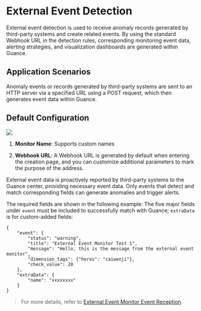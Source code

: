 # External Event Detection

External event detection is used to receive anomaly records generated by third-party systems and create related events. By using the standard Webhook URL in the detection rules, corresponding monitoring event data, alerting strategies, and visualization dashboards are generated within Guance.

## Application Scenarios

Anomaly events or records generated by third-party systems are sent to an HTTP server via a specified URL using a POST request, which then generates event data within Guance.

## Default Configuration


![](../img/third-party.png)


1. **Monitor Name**: Supports custom names

2. **Webhook URL**: A Webhook URL is generated by default when entering the creation page, and you can customize additional parameters to mark the purpose of the address.

External event data is proactively reported by third-party systems to the Guance center, providing necessary event data. Only events that detect and match corresponding fields can generate anomalies and trigger alerts.

The required fields are shown in the following example: The five major fields under `event` must be included to successfully match with Guance; `extraData` is for custom-added fields:

```
{
    "event": {
        "status": "warning",
        "title": "External Event Monitor Test 1",
        "message": "Hello, this is the message from the external event monitor",
        "dimension_tags": {"heros": "caiwenji"},
        "check_value": 20
    },
    "extraData": {
        "name": "xxxxxxxx"
    }
}
```

> For more details, refer to [External Event Monitor Event Reception](../../open-api/checker/receive.md).